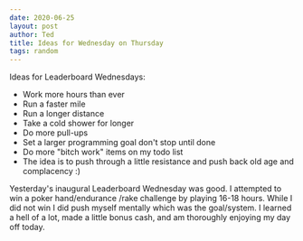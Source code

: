 ```yaml
---
date: 2020-06-25
layout: post
author: Ted
title: Ideas for Wednesday on Thursday
tags: random
---
```

Ideas for Leaderboard Wednesdays:
- Work more hours than ever
- Run a faster mile
- Run a longer distance
- Take a cold shower for longer
- Do more pull-ups
- Set a larger programming goal don't stop until done
- Do more "bitch work" items on my todo list
- The idea is to push through a little resistance and push back old age and complacency :)

Yesterday's inaugural Leaderboard Wednesday was good. I attempted to win a poker hand/endurance /rake challenge by playing 16-18 hours. While I did not win I did push myself mentally which was the goal/system. I learned a hell of a lot, made a little bonus cash, and am thoroughly enjoying my day off today.
